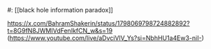 #: [[black hole information paradox]] 

https://x.com/BahramShakerin/status/1798069798724882892?t=8G9fN8JWMIVdFenIkfCN_w&s=19 (https://www.youtube.com/live/aDvciVlV_Ys?si=NbhHU1a4Ew3-niI-)

